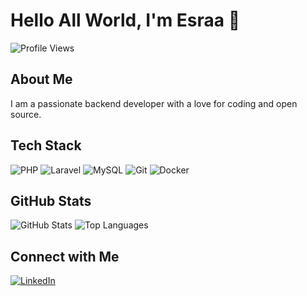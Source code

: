 # Hello All World, I'm Esraa 👋

![Profile Views](https://komarev.com/ghpvc/?username=EsraaAboEleneen&color=blueviolet)

## About Me
I am a passionate backend developer with a love for coding and open source.

## Tech Stack
![PHP](https://img.shields.io/badge/-PHP-777BB4?style=flat&logo=php)
![Laravel](https://img.shields.io/badge/-Laravel-FF2D20?style=flat&logo=laravel)
![MySQL](https://img.shields.io/badge/-MySQL-4479A1?style=flat&logo=mysql)
![Git](https://img.shields.io/badge/-Git-F05032?style=flat&logo=git)
![Docker](https://img.shields.io/badge/-Docker-2496ED?style=flat&logo=docker)

## GitHub Stats
![GitHub Stats](https://github-readme-stats.vercel.app/api?username=EsraaAboEleneen&show_icons=true&theme=dark&count_private=true)
![Top Languages](https://github-readme-stats.vercel.app/api/top-langs/?username=EsraaAboEleneen&layout=compact&theme=dark)



## Connect with Me
[![LinkedIn](https://img.shields.io/badge/-LinkedIn-0077B5?style=flat&logo=linkedin)](www.linkedin.com/in/esraa-abo-eleneen-28819a1b3)



<!--
**EsraaAboEleneen/EsraaAboEleneen** is a ✨ _special_ ✨ repository because its `README.md` (this file) appears on your GitHub profile.

Here are some ideas to get you started:

- 🔭 I’m currently working on ...
- 🌱 I’m currently learning ...
- 👯 I’m looking to collaborate on ...
- 🤔 I’m looking for help with ...
- 💬 Ask me about ...
- 📫 How to reach me: ...
- 😄 Pronouns: ...
- ⚡ Fun fact: ...
-->

